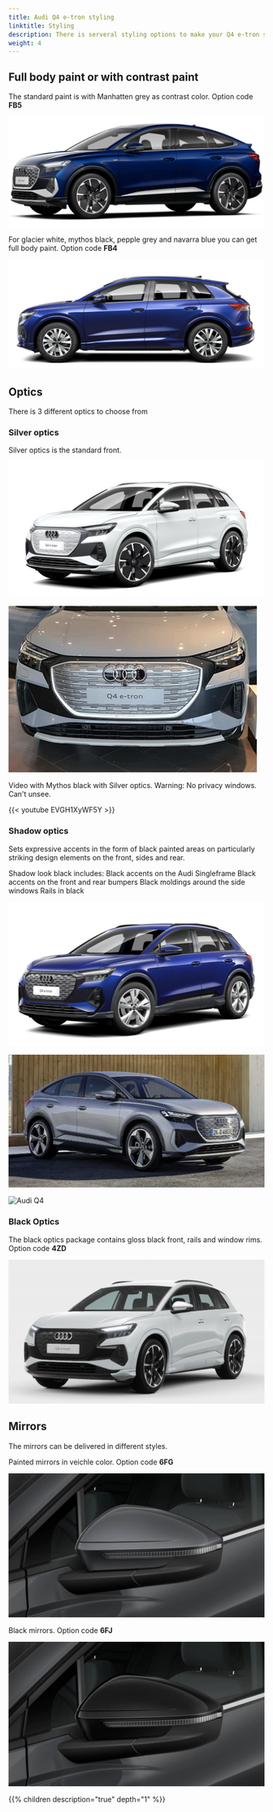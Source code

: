 ```yaml
---
title: Audi Q4 e-tron styling
linktitle: Styling
description: There is serveral styling options to make your Q4 e-tron stick out from the crowd
weight: 4
---
```



## Full body paint or with contrast paint

The standard paint is with Manhatten grey as contrast color. Option code **FB5**

![Audi Q4 ](paint_navarrablue_1.png "Audi Q4 Sportback 50 e-tron quattro in Navarra blue with contrast color")

For glacier white, mythos black, pepple grey and navarra blue you can get full body paint. Option code **FB4**

![Audi Q4 ](paint_navarrablue_3.png "Audi Q4 Sportback 50 e-tron quattro in Navarra blue with full body paint")

## Optics

There is 3 different optics to choose from

### Silver optics

Silver optics is the standard front.

![Audi Q4 ](paint_glacierwhite_4.png "Audi Q4 Sportback 50 e-tron quattro in Glacier white")

![Audi Q4 ](silveroptics.jpg "Audi Q4 with silver optics")

Video with Mythos black with Silver optics. Warning: No privacy windows. Can't unsee.

{{< youtube EVGH1XyWF5Y >}}

### Shadow optics

Sets expressive accents in the form of black painted areas on particularly striking design elements on the front, sides and rear.

Shadow look black includes:
Black accents on the Audi Singleframe
Black accents on the front and rear bumpers
Black moldings around the side windows
Rails in black

![Shadow optics](shadowlook.jpg "Shadow look")

![Shadow optics](shadowlook2.jpg "Florett Silver with Shadow look and contrast color")

![Audi Q4 ](paint_typhoongrey_1.png "Audi Q4 50 e-tron quattro in typhoon grey and shadwo look plus")

### Black Optics

The black optics package contains gloss black front, rails and window rims. Option code **4ZD**

![Audi Q4 ](paint_glacierwhite_3.png "Audi Q4 Sportback 50 e-tron quattro in Glacier white with black optics")

## Mirrors

The mirrors can be delivered in different styles.

Painted mirrors in veichle color. Option code **6FG**

![Painted mirros](paintedmirrors.jpg "Painted mirrors in veichle colors")

Black mirrors. Option code **6FJ**

![Black mirrors](blackmirrors.jpg "Black mirrors")

{{% children description="true" depth="1" %}}
